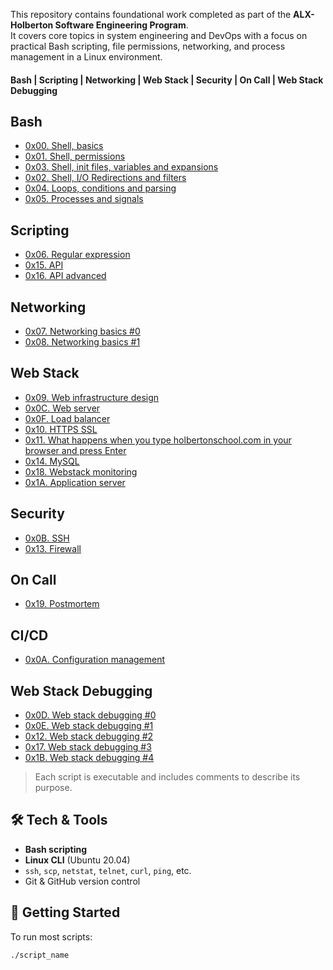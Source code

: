 This repository contains foundational work completed as part of the **ALX-Holberton Software Engineering Program**.  
It covers core topics in system engineering and DevOps with a focus on practical Bash scripting, file permissions, networking, and process management in a Linux environment.
#### **Bash | Scripting | Networking | Web Stack | Security | On Call | Web Stack Debugging**


## **Bash**
* [0x00. Shell, basics](https://github.com/Wendy-Omondi/alx-system_engineering-devops/tree/master/0x00-shell_basics)
* [0x01. Shell, permissions](https://github.com/Wendy-Omondi/alx-system_engineering-devops/tree/master/0x01-shell_permissions)
* [0x03. Shell, init files, variables and expansions](https://github.com/Wendy-Omondi/alx-system_engineering-devops/tree/master/0x03-shell_variables_expansions)
* [0x02. Shell, I/O Redirections and filters](https://github.com/Wendy-Omondi/alx-system_engineering-devops/tree/master/0x02-shell_redirections)
* [0x04. Loops, conditions and parsing](https://github.com/Wendy-Omondi/alx-system_engineering-devops/tree/master/0x04-loops_conditions_and_parsing)
* [0x05. Processes and signals](https://github.com/Wendy-Omondi/alx-system_engineering-devops/tree/master/0x05-processes_and_signals)

## **Scripting**
* [0x06. Regular expression](https://github.com/Wendy-Omondi/alx-system_engineering-devops/tree/master/0x06-regular_expressions)
* [0x15. API](https://github.com/Wendy-Omondi/alx-system_engineering-devops/tree/master/0x15-api)
* [0x16. API advanced](https://github.com/Wendy-Omondi/alx-system_engineering-devops/tree/master/0x16-api_advanced)

## **Networking**
* [0x07. Networking basics #0](https://github.com/Wendy-Omondi/alx-system_engineering-devops/tree/master/0x07-networking_basics)
* [0x08. Networking basics #1](https://github.com/Wendy-Omondi/alx-system_engineering-devops/tree/master/0x08-networking_basics_2)

## **Web Stack**
* [0x09. Web infrastructure design](https://github.com/Wendy-Omondi/alx-system_engineering-devops/tree/master/0x09-web_infrastructure_design)
* [0x0C. Web server](https://github.com/Wendy-Omondi/alx-system_engineering-devops/tree/master/0x0C-web_server)
* [0x0F. Load balancer](https://github.com/Wendy-Omondi/alx-system_engineering-devops/tree/master/0x0F-load_balancer)
* [0x10. HTTPS SSL](https://github.com/Wendy-Omondi/alx-system_engineering-devops/tree/master/0x10-https_ssl)
* [0x11. What happens when you type holbertonschool.com in your browser and press Enter](https://github.com/Wendy-Omondi/alx-system_engineering-devops/tree/master/0x11-what_happens_when_your_type_holbertonschool_com_in_your_browser_and_press_enter)
* [0x14. MySQL](https://github.com/Wendy-Omondi/alx-system_engineering-devops/tree/master/0x14-mysql)
* [0x18. Webstack monitoring](https://github.com/Wendy-Omondi/alx-system_engineering-devops/tree/master/0x18-webstack_monitoring)
* [0x1A. Application server](https://github.com/Wendy-Omondi/alx-system_engineering-devops/tree/master/0x1A-application_server)

## **Security**
* [0x0B. SSH](https://github.com/Wendy-Omondi/alx-system_engineering-devops/tree/master/0x0B-ssh)
* [0x13. Firewall](https://github.com/Wendy-Omondi/alx-system_engineering-devops/tree/master/0x13-firewall)

## **On Call**
* [ 0x19. Postmortem]()

## **CI/CD**
* [0x0A. Configuration management](https://github.com/Wendy-Omondi/alx-system_engineering-devops/tree/master/0x0A-configuration_management)

## **Web Stack Debugging**
* [0x0D. Web stack debugging #0](https://github.com/Wendy-Omondi/alx-system_engineering-devops/tree/master/0x0D-web_stack_debugging_0)
* [0x0E. Web stack debugging #1]()
* [0x12. Web stack debugging #2 ](https://github.com/Wendy-Omondi/alx-system_engineering-devops/tree/master/0x12-web_stack_debugging_2)
* [0x17. Web stack debugging #3 ](https://github.com/Wendy-Omondi/alx-system_engineering-devops/tree/master/0x17-web_stack_debugging_3)
* [0x1B. Web stack debugging #4](https://github.com/Wendy-Omondi/alx-system_engineering-devops/tree/master/0x1B-web_stack_debugging_4)

> Each script is executable and includes comments to describe its purpose.

## 🛠️ Tech & Tools
- **Bash scripting**
- **Linux CLI** (Ubuntu 20.04)
- `ssh`, `scp`, `netstat`, `telnet`, `curl`, `ping`, etc.
- Git & GitHub version control

## 🚀 Getting Started

To run most scripts:

```bash
./script_name